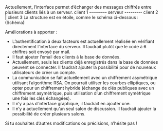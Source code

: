 Actuellement, l’interface permet d’échanger des messages chiffrés entre plusieurs clients liés à un serveur.
client 1 --------- serveur --------- client 2
                      |
                   client 3
La structure est en étoile, comme le schéma ci-dessous :
(Schéma)

Améliorations à apporter :
- L’authentification à deux facteurs est actuellement réalisée en vérifiant directement l’interface du serveur. Il faudrait plutôt que le code à 6 chiffres soit envoyé par mail.
- Il faut ajouter l’email des clients à la base de données.
- Actuellement, seuls les clients déjà enregistrés dans la base de données peuvent se connecter. Il faudrait ajouter la possibilité pour de nouveaux utilisateurs de créer un compte.
- La communication se fait actuellement avec un chiffrement asymétrique utilisant l’algorithme RSA. On pourrait utiliser les courbes elliptiques, ou opter pour un chiffrement hybride (échange de clés publiques avec un chiffrement asymétrique, puis utilisation d’un chiffrement symétrique une fois les clés échangées).
- Il n’y a pas d’interface graphique, il faudrait en ajouter une.
- Il n’y a actuellement qu’un seul salon de discussion. Il faudrait ajouter la possibilité de créer plusieurs salons.

Si tu souhaites d’autres modifications ou précisions, n’hésite pas !
